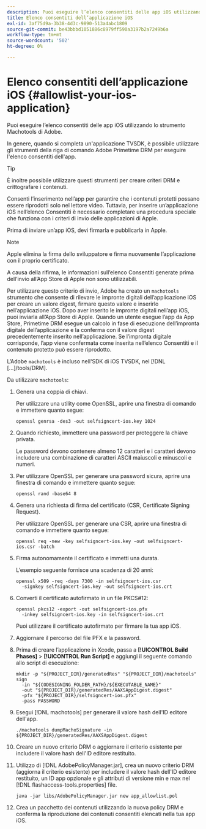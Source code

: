 ```yaml
---
description: Puoi eseguire l’elenco consentiti delle app iOS utilizzando lo strumento Machotools di Adobe.
title: Elenco consentiti dell’applicazione iOS
exl-id: 3af75d9a-3b38-4d3c-9890-513a4abc1809
source-git-commit: be43bbbd1051886c8979ff590a3197b2a7249b6a
workflow-type: tm+mt
source-wordcount: '502'
ht-degree: 0%

---
```


# Elenco consentiti dell’applicazione iOS {#allowlist-your-ios-application}

Puoi eseguire l’elenco consentiti delle app iOS utilizzando lo strumento Machotools di Adobe.

In genere, quando si completa un&#39;applicazione TVSDK, è possibile utilizzare gli strumenti della riga di comando Adobe Primetime DRM per eseguire l&#39;elenco consentiti dell&#39;app.

>[!TIP]
>
>È inoltre possibile utilizzare questi strumenti per creare criteri DRM e crittografare i contenuti.

Consenti l’inserimento nell’app per garantire che i contenuti protetti possano essere riprodotti solo nel lettore video. Tuttavia, per inserire un’applicazione iOS nell’elenco Consentiti è necessario completare una procedura speciale che funziona con i criteri di invio delle applicazioni di Apple.

Prima di inviare un’app iOS, devi firmarla e pubblicarla in Apple.

>[!NOTE]
>
>Apple elimina la firma dello sviluppatore e firma nuovamente l’applicazione con il proprio certificato.

A causa della rifirma, le informazioni sull’elenco Consentiti generate prima dell’invio all’App Store di Apple non sono utilizzabili.

Per utilizzare questo criterio di invio, Adobe ha creato un `machotools` strumento che consente di rilevare le impronte digitali dell’applicazione iOS per creare un valore digest, firmare questo valore e inserirlo nell’applicazione iOS. Dopo aver inserito le impronte digitali nell’app iOS, puoi inviarla all’App Store di Apple. Quando un utente esegue l’app da App Store, Primetime DRM esegue un calcolo in fase di esecuzione dell’impronta digitale dell’applicazione e la conferma con il valore digest precedentemente inserito nell’applicazione. Se l’impronta digitale corrisponde, l’app viene confermata come inserita nell’elenco Consentiti e il contenuto protetto può essere riprodotto.

L’Adobe `machotools` è incluso nell&#39;SDK di iOS TVSDK, nel [!DNL [...]/tools/DRM].

Da utilizzare `machotools`:

1. Genera una coppia di chiavi.

   Per utilizzare una utility come OpenSSL, aprire una finestra di comando e immettere quanto segue:

   ```shell
   openssl genrsa -des3 -out selfsigncert-ios.key 1024
   ```

1. Quando richiesto, immettere una password per proteggere la chiave privata.

   Le password devono contenere almeno 12 caratteri e i caratteri devono includere una combinazione di caratteri ASCII maiuscoli e minuscoli e numeri.
1. Per utilizzare OpenSSL per generare una password sicura, aprire una finestra di comando e immettere quanto segue:

   ```shell
   openssl rand -base64 8
   ```

1. Genera una richiesta di firma del certificato (CSR, Certificate Signing Request).

   Per utilizzare OpenSSL per generare una CSR, aprire una finestra di comando e immettere quanto segue:

   ```shell
   openssl req -new -key selfsigncert-ios.key -out selfsigncert-ios.csr -batch
   ```

1. Firma autonomamente il certificato e immetti una durata.

   L’esempio seguente fornisce una scadenza di 20 anni:

   ```shell
   openssl x509 -req -days 7300 -in selfsigncert-ios.csr  
     -signkey selfsigncert-ios.key -out selfsigncert-ios.crt
   ```

1. Converti il certificato autofirmato in un file PKCS#12:

   ```shell
   openssl pkcs12 -export -out selfsigncert-ios.pfx  
     -inkey selfsigncert-ios.key -in selfsigncert-ios.crt
   ```

   Puoi utilizzare il certificato autofirmato per firmare la tua app iOS.

1. Aggiornare il percorso del file PFX e la password.
1. Prima di creare l’applicazione in Xcode, passa a  **[!UICONTROL Build Phases]** > **[!UICONTROL Run Script]** e aggiungi il seguente comando allo script di esecuzione:

   ```shell
   mkdir -p "${PROJECT_DIR}/generatedRes" "${PROJECT_DIR}/machotools" sign  
     -in "${CODESIGNING_FOLDER_PATH}/${EXECUTABLE_NAME}"  
     -out "${PROJECT_DIR}/generatedRes/AAXSAppDigest.digest"  
     -pfx "${PROJECT_DIR}/selfsigncert-ios.pfx"  
     -pass PASSWORD
   ```

1. Esegui [!DNL machotools] per generare il valore hash dell&#39;ID editore dell&#39;app.

   ```shell
   ./machotools dumpMachoSignature -in ${PROJECT_DIR}/generatedRes/AAXSAppDigest.digest
   ```

1. Creare un nuovo criterio DRM o aggiornare il criterio esistente per includere il valore hash dell&#39;ID editore restituito.
1. Utilizzo di [!DNL AdobePolicyManager.jar], crea un nuovo criterio DRM (aggiorna il criterio esistente) per includere il valore hash dell&#39;ID editore restituito, un ID app opzionale e gli attributi di versione min e max nel [!DNL flashaccess-tools.properties] file.

   ```shell
   java -jar libs/AdobePolicyManager.jar new app_allowlist.pol
   ```

1. Crea un pacchetto dei contenuti utilizzando la nuova policy DRM e conferma la riproduzione dei contenuti consentiti elencati nella tua app iOS.
